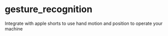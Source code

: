 # gesture_recognition
Integrate with apple shorts to use hand motion and position to operate your machine
